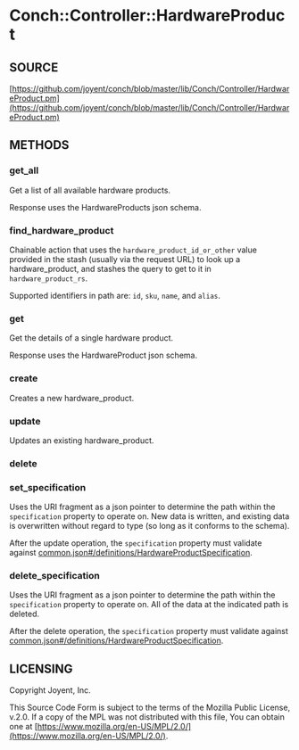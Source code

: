 # Conch::Controller::HardwareProduct

## SOURCE

[https://github.com/joyent/conch/blob/master/lib/Conch/Controller/HardwareProduct.pm](https://github.com/joyent/conch/blob/master/lib/Conch/Controller/HardwareProduct.pm)

## METHODS

### get\_all

Get a list of all available hardware products.

Response uses the HardwareProducts json schema.

### find\_hardware\_product

Chainable action that uses the `hardware_product_id_or_other` value provided in the stash
(usually via the request URL) to look up a hardware\_product, and stashes the query to get to it
in `hardware_product_rs`.

Supported identifiers in path are: `id`, `sku`, `name`, and `alias`.

### get

Get the details of a single hardware product.

Response uses the HardwareProduct json schema.

### create

Creates a new hardware\_product.

### update

Updates an existing hardware\_product.

### delete

### set\_specification

Uses the URI fragment as a json pointer to determine the path within the `specification` property
to operate on. New data is written, and existing data is overwritten without regard to type (so long
as it conforms to the schema).

After the update operation, the `specification` property must validate against
[common.json#/definitions/HardwareProductSpecification](../json-schema/common.json#/definitions/HardwareProductSpecification).

### delete\_specification

Uses the URI fragment as a json pointer to determine the path within the `specification` property
to operate on. All of the data at the indicated path is deleted.

After the delete operation, the `specification` property must validate against
[common.json#/definitions/HardwareProductSpecification](../json-schema/common.json#/definitions/HardwareProductSpecification).

## LICENSING

Copyright Joyent, Inc.

This Source Code Form is subject to the terms of the Mozilla Public License,
v.2.0. If a copy of the MPL was not distributed with this file, You can obtain
one at [https://www.mozilla.org/en-US/MPL/2.0/](https://www.mozilla.org/en-US/MPL/2.0/).
